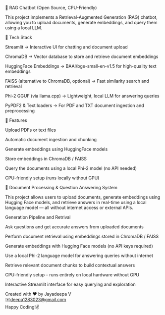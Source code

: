 🚀 RAG Chatbot (Open Source, CPU-Friendly)

This project implements a Retrieval-Augmented Generation (RAG) chatbot, allowing you to upload documents, generate embeddings, and query them using a local LLM.

🔧 Tech Stack

Streamlit → Interactive UI for chatting and document upload

ChromaDB → Vector database to store and retrieve document embeddings

HuggingFace Embeddings → BAAI/bge-small-en-v1.5 for high-quality text embeddings

FAISS (alternative to ChromaDB, optional) → Fast similarity search and retrieval

Phi-2 GGUF (via llama.cpp) → Lightweight, local LLM for answering queries

PyPDF2 & Text loaders → For PDF and TXT document ingestion and preprocessing

📂 Features

Upload PDFs or text files

Automatic document ingestion and chunking

Generate embeddings using HuggingFace models

Store embeddings in ChromaDB / FAISS

Query the documents using a local Phi-2 model (no API needed)

CPU-friendly setup (runs locally without GPU)

📄 Document Processing & Question Answering System

This project allows users to upload documents, generate embeddings using Hugging Face models, and retrieve answers in real-time using a local language model — all without internet access or external APIs.

Generation Pipeline and Retrival

Ask questions and get accurate answers from uploaded documents

Perform document retrieval using embeddings stored in ChromaDB / FAISS

Generate embeddings with Hugging Face models (no API keys required)

Use a local Phi-2 language model for answering queries without internet

Retrieve relevant document chunks to build contextual answers

CPU-friendly setup – runs entirely on local hardware without GPU

Interactive Streamlit interface for easy querying and exploration


Created with ❤️ by Jayadeepa V\
✉️deepa1283023@gmail.com\
Happy Coding!✌️
